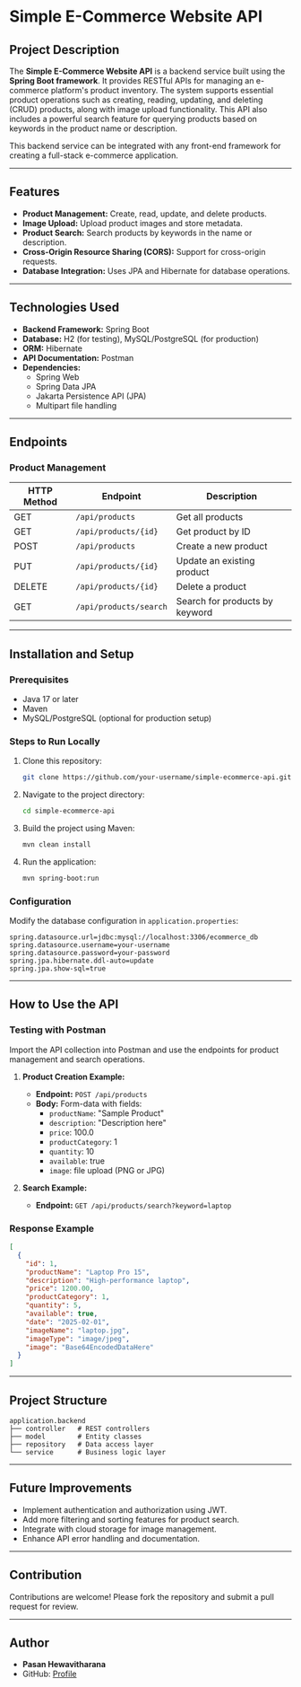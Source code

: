 # Simple E-Commerce Website API

## Project Description
The **Simple E-Commerce Website API** is a backend service built using the **Spring Boot framework**. It provides RESTful APIs for managing an e-commerce platform's product inventory. The system supports essential product operations such as creating, reading, updating, and deleting (CRUD) products, along with image upload functionality. This API also includes a powerful search feature for querying products based on keywords in the product name or description.

This backend service can be integrated with any front-end framework for creating a full-stack e-commerce application.

---
## Features

- **Product Management:** Create, read, update, and delete products.
- **Image Upload:** Upload product images and store metadata.
- **Product Search:** Search products by keywords in the name or description.
- **Cross-Origin Resource Sharing (CORS):** Support for cross-origin requests.
- **Database Integration:** Uses JPA and Hibernate for database operations.

---
## Technologies Used

- **Backend Framework:** Spring Boot
- **Database:** H2 (for testing), MySQL/PostgreSQL (for production)
- **ORM:** Hibernate
- **API Documentation:** Postman
- **Dependencies:**
  - Spring Web
  - Spring Data JPA
  - Jakarta Persistence API (JPA)
  - Multipart file handling

---
## Endpoints

### Product Management
| HTTP Method | Endpoint                 | Description                       |
|-------------|---------------------------|-----------------------------------|
| GET         | `/api/products`           | Get all products                 |
| GET         | `/api/products/{id}`      | Get product by ID                |
| POST        | `/api/products`           | Create a new product             |
| PUT         | `/api/products/{id}`      | Update an existing product       |
| DELETE      | `/api/products/{id}`      | Delete a product                 |
| GET         | `/api/products/search`    | Search for products by keyword   |

---
## Installation and Setup

### Prerequisites
- Java 17 or later
- Maven
- MySQL/PostgreSQL (optional for production setup)

### Steps to Run Locally
1. Clone this repository:
   ```bash
   git clone https://github.com/your-username/simple-ecommerce-api.git
   ```
2. Navigate to the project directory:
   ```bash
   cd simple-ecommerce-api
   ```
3. Build the project using Maven:
   ```bash
   mvn clean install
   ```
4. Run the application:
   ```bash
   mvn spring-boot:run
   ```

### Configuration
Modify the database configuration in `application.properties`:
```properties
spring.datasource.url=jdbc:mysql://localhost:3306/ecommerce_db
spring.datasource.username=your-username
spring.datasource.password=your-password
spring.jpa.hibernate.ddl-auto=update
spring.jpa.show-sql=true
```

---
## How to Use the API

### Testing with Postman
Import the API collection into Postman and use the endpoints for product management and search operations.

1. **Product Creation Example:**
   - **Endpoint:** `POST /api/products`
   - **Body:** Form-data with fields:
     - `productName`: "Sample Product"
     - `description`: "Description here"
     - `price`: 100.0
     - `productCategory`: 1
     - `quantity`: 10
     - `available`: true
     - `image`: file upload (PNG or JPG)

2. **Search Example:**
   - **Endpoint:** `GET /api/products/search?keyword=laptop`

### Response Example
```json
[
  {
    "id": 1,
    "productName": "Laptop Pro 15",
    "description": "High-performance laptop",
    "price": 1200.00,
    "productCategory": 1,
    "quantity": 5,
    "available": true,
    "date": "2025-02-01",
    "imageName": "laptop.jpg",
    "imageType": "image/jpeg",
    "image": "Base64EncodedDataHere"
  }
]
```

---
## Project Structure
```
application.backend
├── controller   # REST controllers
├── model        # Entity classes
├── repository   # Data access layer
└── service      # Business logic layer
```

---
## Future Improvements
- Implement authentication and authorization using JWT.
- Add more filtering and sorting features for product search.
- Integrate with cloud storage for image management.
- Enhance API error handling and documentation.

---
## Contribution
Contributions are welcome! Please fork the repository and submit a pull request for review.

---
## Author
- **Pasan Hewavitharana**
- GitHub: [Profile](https://github.com/pasan2002)

